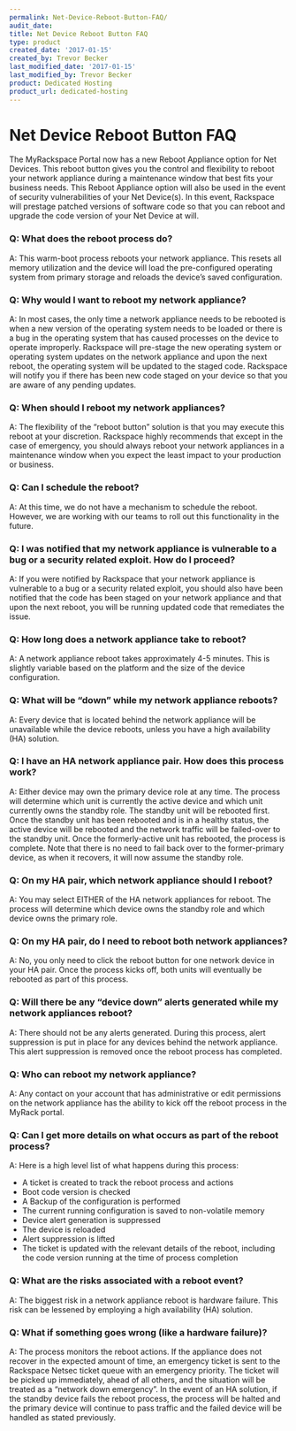 ```yaml
---
permalink: Net-Device-Reboot-Button-FAQ/
audit_date:
title: Net Device Reboot Button FAQ
type: product
created_date: '2017-01-15'
created_by: Trevor Becker
last_modified_date: '2017-01-15'
last_modified_by: Trevor Becker
product: Dedicated Hosting
product_url: dedicated-hosting
---
```


# Net Device Reboot Button FAQ
The MyRackspace Portal now has a new Reboot Appliance option for Net Devices. This reboot button gives you the control and flexibility to reboot your network appliance during a maintenance window that best fits your business needs. This Reboot Appliance option will also be used in the event of security vulnerabilities of your Net Device(s). In this event,  Rackspace will prestage patched versions of software code so that you can reboot and upgrade the code version of your Net Device at will.



### **Q: What does the reboot process do?**
A: This warm-boot process reboots your network appliance. This resets all memory utilization and the device will load the pre-configured operating system from primary storage and reloads the device’s saved configuration.

 
 
### **Q: Why would I want to reboot my network appliance?**
A: In most cases, the only time a network appliance needs to be rebooted is when a new version of the operating system needs to be loaded or there is a bug in the operating system that has caused processes on the device to operate improperly. Rackspace will pre-stage the new operating system or operating system updates on the network appliance and upon the next reboot, the operating system will be updated to the staged code. Rackspace will notify you if there has been new code staged on your device so that you are aware of any pending updates.
 
 
 
### **Q: When should I reboot my network appliances?**
A: The flexibility of the “reboot button” solution is that you may execute this reboot at your discretion. Rackspace highly recommends that except in the case of emergency, you should always reboot your network appliances in a maintenance window when you expect the least impact to your production or business.



### **Q: Can I schedule the reboot?**
A: At this time, we do not have a mechanism to schedule the reboot. However, we are working with our teams to roll out this functionality in the future.



### **Q: I was notified that my network appliance is vulnerable to a bug or a security related exploit. How do I proceed?**
A: If you were notified by Rackspace that your network appliance is vulnerable to a bug or a security related exploit, you should also have been notified that the code has been staged on your network appliance and that upon the next reboot, you will be running updated code that remediates the issue.


 
### **Q: How long does a network appliance take to reboot?**
A: A network appliance reboot takes approximately 4-5 minutes. This is slightly variable based on the platform and the size of the device configuration.


 
### **Q: What will be “down” while my network appliance reboots?**
A: Every device that is located behind the network appliance will be unavailable while the device reboots, unless you have a high availability (HA) solution.

 
 
### **Q: I have an HA network appliance pair. How does this process work?**
A: Either device may own the primary device role at any time. The process will determine which unit is currently the active device and which unit currently owns the standby role. The standby unit will be rebooted first. Once the standby unit has been rebooted and is in a healthy status, the active device will be rebooted and the network traffic will be failed-over to the standby unit. Once the formerly-active unit has rebooted, the process is complete. Note that there is no need to fail back over to the former-primary device, as when it recovers, it will now assume the standby role.


 
### **Q: On my HA pair, which network appliance should I reboot?**
A: You may select EITHER of the HA network appliances for reboot. The process will determine which device owns the standby role and which device owns the primary role.


 
### **Q: On my HA pair, do I need to reboot both network appliances?**
A: No, you only need to click the reboot button for one network device in your HA pair. Once the process kicks off, both units will eventually be rebooted as part of this process.



### **Q: Will there be any “device down” alerts generated while my network appliances reboot?**
A: There should not be any alerts generated. During this process, alert suppression is put in place for any devices behind the network appliance. This alert suppression is removed once the reboot process has completed.


 
### **Q: Who can reboot my network appliance?**
A: Any contact on your account that has administrative or edit permissions on the network appliance has the ability to kick off the reboot process in the MyRack portal.

 
 
### **Q: Can I get more details on what occurs as part of the reboot process?**
A: Here is a high level list of what happens during this process:
+ A ticket is created to track the reboot process and actions
+ Boot code version is checked
+ A Backup of the configuration is performed
+ The current running configuration is saved to non-volatile memory
+ Device alert generation is suppressed
+ The device is reloaded
+ Alert suppression is lifted
+ The ticket is updated with the relevant details of the reboot, including the code version running at the time of process completion


 
### **Q: What are the risks associated with a reboot event?**
A: The biggest risk in a network appliance reboot is hardware failure. This risk can be lessened by employing a high availability (HA) solution.


 
### **Q: What if something goes wrong (like a hardware failure)?**
A: The process monitors the reboot actions. If the appliance does not recover in the expected amount of time, an emergency ticket is sent to the Rackspace Netsec ticket queue with an emergency priority. The ticket will be picked up immediately, ahead of all others, and the situation will be treated as a “network down emergency”. In the event of an HA solution, if the standby device fails the reboot process, the process will be halted and the primary device will continue to pass traffic and the failed device will be handled as stated previously.

